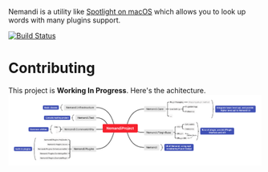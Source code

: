 Nemandi is a utility like [Spotlight on macOS](https://support.apple.com/en-us/HT204014) which allows you to look up words with many plugins support.

[![Build Status](https://travis-ci.org/Sheey11/Nemandi.svg?branch=master)](https://travis-ci.org/Sheey11/Nemandi)

# Contributing
This project is **Working In Progress**. Here's the achitecture.
![](https://github.com/Sheey11/Nemandi/blob/master/img/arch.webp)

